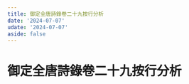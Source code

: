 ```yaml
---
title: 御定全唐詩錄卷二十九按行分析
date: '2024-07-07'
udate: '2024-07-07'
aside: false
---
```

# 御定全唐詩錄卷二十九按行分析

<LinePage :list="lines" :chapternum="29" />

<script setup>
const chapter = '卷二十九';
import lines from '/data/qtsl/卷二十九/lines.json'
</script>
